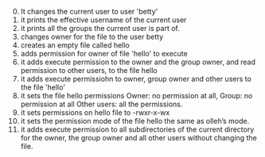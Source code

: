 0) It changes the current user to user 'betty'
1) it prints the effective username of the current user
2) it prints all the groups the current user is part of.
3) changes owner for the file to the user betty
4) creates an empty file called hello
5) adds permission for owner of file 'hello' to execute
6) it adds execute permission to the owner and the group owner, and read permission to other users, to the file hello
7) it adds execute permissiohn to owner, group owner and other users to the file 'hello'
8) it sets the file hello permissions Owner: no permission at all, Group: no permission at all
Other users: all the permissions.
9) it sets permissions on hello file to -rwxr-x-wx
10) it sets the permission mode of the file hello the same as olleh’s mode.
11) it  adds execute permission to all subdirectories of the current directory for the owner, the group owner and all other users without changing the file.
